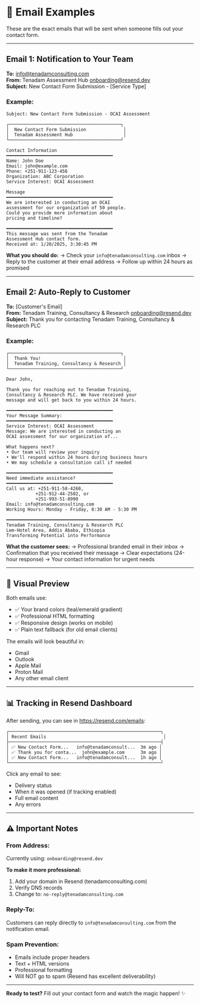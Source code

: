 # 📧 Email Examples

These are the exact emails that will be sent when someone fills out your contact form.

---

## Email 1: Notification to Your Team

**To:** info@tenadamconsulting.com  
**From:** Tenadam Assessment Hub <onboarding@resend.dev>  
**Subject:** New Contact Form Submission - [Service Type]

### Example:
```
Subject: New Contact Form Submission - OCAI Assessment

┌──────────────────────────────────────────┐
│  New Contact Form Submission              │
│  Tenadam Assessment Hub                   │
└──────────────────────────────────────────┘

Contact Information
━━━━━━━━━━━━━━━━━━━━━━━━━━━━━━━━━━━━━━━━
Name: John Doe
Email: john@example.com
Phone: +251-911-123-456
Organization: ABC Corporation
Service Interest: OCAI Assessment

Message
━━━━━━━━━━━━━━━━━━━━━━━━━━━━━━━━━━━━━━━━
We are interested in conducting an OCAI
assessment for our organization of 50 people.
Could you provide more information about
pricing and timeline?

━━━━━━━━━━━━━━━━━━━━━━━━━━━━━━━━━━━━━━━━
This message was sent from the Tenadam
Assessment Hub contact form.
Received at: 1/20/2025, 3:30:45 PM
```

**What you should do:**
→ Check your `info@tenadamconsulting.com` inbox
→ Reply to the customer at their email address
→ Follow up within 24 hours as promised

---

## Email 2: Auto-Reply to Customer

**To:** [Customer's Email]  
**From:** Tenadam Training, Consultancy & Research <onboarding@resend.dev>  
**Subject:** Thank you for contacting Tenadam Training, Consultancy & Research PLC

### Example:
```
┌──────────────────────────────────────────┐
│  Thank You!                               │
│  Tenadam Training, Consultancy & Research │
└──────────────────────────────────────────┘

Dear John,

Thank you for reaching out to Tenadam Training,
Consultancy & Research PLC. We have received your
message and will get back to you within 24 hours.

━━━━━━━━━━━━━━━━━━━━━━━━━━━━━━━━━━━━━━━━
Your Message Summary:
━━━━━━━━━━━━━━━━━━━━━━━━━━━━━━━━━━━━━━━━
Service Interest: OCAI Assessment
Message: We are interested in conducting an
OCAI assessment for our organization of...

What happens next?
• Our team will review your inquiry
• We'll respond within 24 hours during business hours
• We may schedule a consultation call if needed

━━━━━━━━━━━━━━━━━━━━━━━━━━━━━━━━━━━━━━━━
Need immediate assistance?
━━━━━━━━━━━━━━━━━━━━━━━━━━━━━━━━━━━━━━━━
Call us at: +251-911-58-4260,
           +251-912-44-2502, or
           +251-993-51-8990
Email: info@tenadamconsulting.com
Working Hours: Monday - Friday, 8:30 AM - 5:30 PM

━━━━━━━━━━━━━━━━━━━━━━━━━━━━━━━━━━━━━━━━
Tenadam Training, Consultancy & Research PLC
Lem-Hotel Area, Addis Ababa, Ethiopia
Transforming Potential into Performance
```

**What the customer sees:**
→ Professional branded email in their inbox
→ Confirmation that you received their message
→ Clear expectations (24-hour response)
→ Your contact information for urgent needs

---

## 🎨 Visual Preview

Both emails use:
- ✅ Your brand colors (teal/emerald gradient)
- ✅ Professional HTML formatting
- ✅ Responsive design (works on mobile)
- ✅ Plain text fallback (for old email clients)

The emails will look beautiful in:
- Gmail
- Outlook
- Apple Mail
- Proton Mail
- Any other email client

---

## 📊 Tracking in Resend Dashboard

After sending, you can see in https://resend.com/emails:

```
┌─────────────────────────────────────────────────────────┐
│ Recent Emails                                            │
├─────────────────────────────────────────────────────────┤
│ ✅ New Contact Form...   info@tenadamconsult...  3m ago │
│ ✅ Thank you for conta...  john@example.com      3m ago │
│ ✅ New Contact Form...   info@tenadamconsult...  1h ago │
└─────────────────────────────────────────────────────────┘
```

Click any email to see:
- Delivery status
- When it was opened (if tracking enabled)
- Full email content
- Any errors

---

## ⚠️ Important Notes

### From Address:
Currently using: `onboarding@resend.dev`

**To make it more professional:**
1. Add your domain in Resend (tenadamconsulting.com)
2. Verify DNS records
3. Change to: `no-reply@tenadamconsulting.com`

### Reply-To:
Customers can reply directly to `info@tenadamconsulting.com`
from the notification email.

### Spam Prevention:
- Emails include proper headers
- Text + HTML versions
- Professional formatting
- Will NOT go to spam (Resend has excellent deliverability)

---

**Ready to test?** Fill out your contact form and watch the magic happen! ✨


